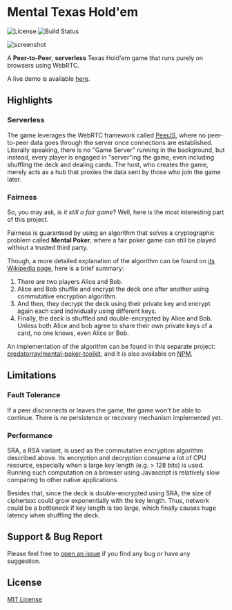 # Mental Texas Hold'em

![License](https://img.shields.io/github/license/predatorray/mental-texas-holdem)
![Build Status](https://img.shields.io/github/actions/workflow/status/predatorray/mental-texas-holdem/ci.yml?branch=master)

![screenshot](https://github.com/predatorray/mental-texas-holdem/blob/assets/screenshot.png?raw=true)

A **Peer-to-Peer**, **serverless** Texas Hold'em game that runs purely on browsers using WebRTC.

A live demo is available [here](https://www.predatorray.me/mental-texas-holdem/).

## Highlights

### Serverless

The game leverages the WebRTC framework called [PeerJS](https://peerjs.com), 
where no peer-to-peer data goes through the server once connections are established.
Literally speaking, there is no "Game Server" running in the background,
but instead, every player is engaged in "server"ing the game,
even including shuffling the deck and dealing cards.
The host, who creates the game, merely acts as a hub that proxies the data sent by those
who join the game later.

### Fairness

So, you may ask, *is it still a fair game*? Well, here is the most interesting part of this project.

Fairness is guaranteed by using an algorithm that solves a cryptographic problem called **Mental Poker**,
where a fair poker game can still be played without a trusted third party.

Though, a more detailed explanation of the algorithm can be found on
[its Wikipedia page](https://en.wikipedia.org/wiki/Mental_poker),
here is a brief summary:

1. There are two players Alice and Bob.
2. Alice and Bob shuffle and encrypt the deck one after another using commutative encryption algorithm.
3. And then, they decrypt the deck using their private key and encrypt again each card individually using different keys.
4. Finally, the deck is shuffled and double-encrypted by Alice and Bob.
   Unless both Alice and bob agree to share their own private keys of a card, no one knows, even Alice or Bob.

An implementation of the algorithm can be found in this separate project:
[predatorray/mental-poker-toolkit](https://github.com/predatorray/mental-poker-toolkit),
and it is also available on [NPM](https://www.npmjs.com/package/mental-poker-toolkit).

## Limitations

### Fault Tolerance

If a peer disconnects or leaves the game, the game won't be able to continue.
There is no persistence or recovery mechanism implemented yet.

### Performance

SRA, a RSA variant, is used as the commutative encryption algorithm described above.
Its encryption and decryption consume a lot of CPU resource,
especially when a large key length (e.g. > 128 bits) is used.
Running such computation on a browser using Javascript is relatively slow comparing to
other native applications.

Besides that, since the deck is double-encrypted using SRA,
the size of ciphertext could grow exponentially with the key length.
Thus, network could be a bottleneck if key length is too large, which finally causes
huge latency when shuffling the deck.

## Support & Bug Report

Please feel free to [open an issue](https://github.com/predatorray/mental-texas-holdem/issues/new)
if you find any bug or have any suggestion.

## License

[MIT License](LICENSE)

